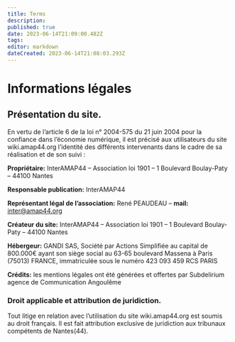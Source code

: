 ```yaml
---
title: Terms
description: 
published: true
date: 2023-06-14T21:09:00.482Z
tags: 
editor: markdown
dateCreated: 2023-06-14T21:08:03.293Z
---
```


# Informations légales
## Présentation du site.
En vertu de l’article 6 de la loi n° 2004-575 du 21 juin 2004 pour la confiance dans l’économie numérique, il est précisé aux utilisateurs du site wiki.amap44.org l’identité des différents intervenants dans le cadre de sa réalisation et de son suivi :

**Propriétaire:** InterAMAP44 – Association loi 1901 – 1 Boulevard Boulay-Paty – 44100 Nantes

**Responsable publication:** InterAMAP44

**Représentant légal de l’association:** René PEAUDEAU – **mail:** inter@amap44.org

**Créateur du site:** InterAMAP44 – Association loi 1901 – 1 Boulevard Boulay-Paty – 44100 Nantes

**Hébergeur:** GANDI SAS, Société par Actions Simplifiée au capital de 800.000€ ayant son siège social au
63-65 boulevard Massena à Paris (75013) FRANCE,
immatriculée sous le numéro 423 093 459 RCS PARIS

**Crédits:** les mentions légales ont été générées et offertes par Subdelirium agence de Communication Angoulême

### Droit applicable et attribution de juridiction.
Tout litige en relation avec l’utilisation du site wiki.amap44.org est soumis au droit français. Il est fait attribution exclusive de juridiction aux tribunaux compétents de Nantes(44).

